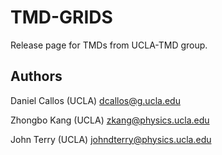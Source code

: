 # TMD-GRIDS

Release page for TMDs from UCLA-TMD group. 

## Authors

Daniel Callos (UCLA) dcallos@g.ucla.edu

Zhongbo Kang (UCLA) zkang@physics.ucla.edu

John Terry (UCLA) johndterry@physics.ucla.edu
